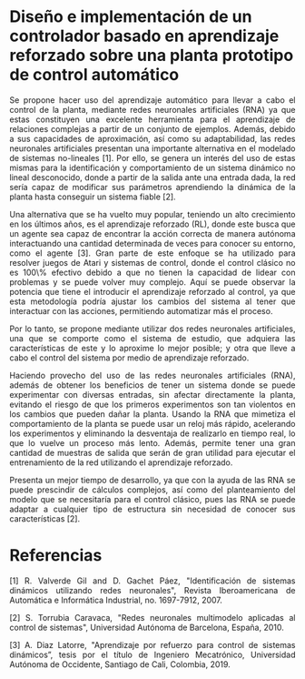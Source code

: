 # Diseño e implementación de un controlador basado en aprendizaje reforzado sobre una planta prototipo de control automático

<p align = justify>
Se propone hacer uso del aprendizaje automático para llevar a cabo el control de la planta, mediante redes neuronales artificiales (RNA) ya que estas constituyen una excelente herramienta para el aprendizaje de relaciones complejas a partir de un conjunto de ejemplos. Además, debido a sus capacidades de aproximación, así como su adaptabilidad, las redes neuronales artificiales presentan una importante alternativa en el modelado de sistemas no-lineales [1]. Por ello, se genera un interés del uso de estas mismas para la identificación y comportamiento de un sistema dinámico no lineal desconocido, donde a partir de la salida ante una entrada dada, la red sería capaz de modificar sus parámetros aprendiendo la dinámica de la planta hasta conseguir un sistema fiable [2].
  
<p align = justify>
Una alternativa que se ha vuelto muy popular, teniendo un alto crecimiento en los últimos años, es el aprendizaje reforzado (RL), donde este busca que un agente sea capaz de encontrar la acción correcta de manera autónoma interactuando una cantidad determinada de veces para conocer su entorno, como el agente [3]. Gran parte de este enfoque se ha utilizado para resolver juegos de Atari y sistemas de control, donde el control clásico no es 100\% efectivo debido a que no tienen la capacidad de lidear con problemas y se puede volver muy complejo. Aquí se puede observar la potencia que tiene el introducir el aprendizaje reforzado al control, ya que esta metodología podría ajustar los cambios del sistema al tener que interactuar con las acciones, permitiendo automatizar más el proceso.
  
<p align = justify>
Por lo tanto, se propone mediante utilizar dos redes neuronales artificiales, una que se comporte como el sistema de estudio, que adquiera las características de este y lo aproxime lo mejor posible; y otra que lleve a cabo el control del sistema por medio de aprendizaje reforzado.
  
<p align = justify>
Haciendo provecho del uso de las redes neuronales artificiales (RNA), además de obtener los beneficios de tener un sistema donde se puede experimentar con diversas entradas, sin afectar directamente la planta, evitando el riesgo de que los primeros experimentos son tan violentos en los cambios que pueden dañar la planta. Usando la RNA que mimetiza el comportamiento de la planta se puede usar un reloj más rápido, acelerando los experimentos y eliminando la desventaja de realizarlo en tiempo real, lo que lo vuelve un proceso más lento. Además, permite tener una gran cantidad de muestras de salida que serán de gran utilidad para ejecutar el entrenamiento de la red utilizando el aprendizaje reforzado.
  
<p align = justify>
Presenta un mejor tiempo de desarrollo, ya que con la ayuda de las RNA se puede prescindir de cálculos complejos, así como del planteamiento del modelo que se necesitaría para el control clásico, pues las RNA se puede adaptar a cualquier tipo de estructura sin necesidad de conocer sus características [2].


# Referencias
  <p align = justify>
[1] R. Valverde Gil and D. Gachet Páez, "Identificación de sistemas dinámicos utilizando redes neuronales", Revista Iberoamericana de Automática e Informática Industrial, no. 1697-7912, 2007.
<p align = justify>
[2] S. Torrubia Caravaca, "Redes neuronales multimodelo aplicadas al control de sistemas", Universidad Autónoma de Barcelona, España, 2010.
<p align = justify>
[3] A. Diaz Latorre, "Aprendizaje por refuerzo para control de sistemas dinámicos”, tesis por el título de Ingeniero Mecatrónico, Universidad Autónoma de Occidente, Santiago de Cali, Colombia, 2019.

